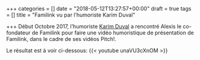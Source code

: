 +++
categories = []
date = "2018-05-12T13:27:57+00:00"
draft = true
tags = []
title = "Familink vu par l’humoriste Karim Duval"

+++
Début Octobre 2017, l’humoriste [Karim Duval](https://www.karimduval.com/) a rencontré Alexis le co-fondateur de Familink pour faire une vidéo humoristique de présentation de Familink, dans le cadre de ses vidéos Pitch!.

Le résultat est à voir ci-dessous:
{{< youtube unaVU3cXnOM >}}